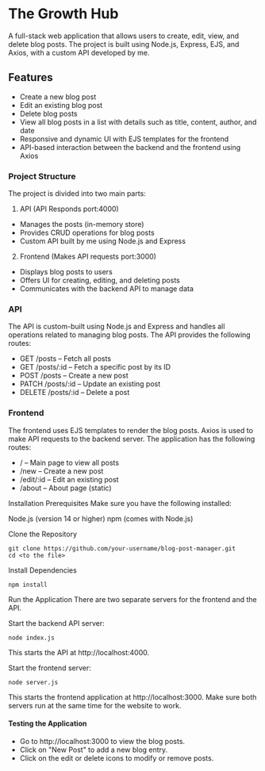 # The Growth Hub
A full-stack web application that allows users to create, edit, view, and delete blog posts. The project is built using Node.js, Express, EJS, and Axios, with a custom API developed by me.

## Features
* Create a new blog post
* Edit an existing blog post
* Delete blog posts
* View all blog posts in a list with details such as title, content, author, and date
* Responsive and dynamic UI with EJS templates for the frontend
* API-based interaction between the backend and the frontend using Axios
  
### Project Structure
The project is divided into two main parts:
1. API (API Responds port:4000)

* Manages the posts (in-memory store)
* Provides CRUD operations for blog posts
* Custom API built by me using Node.js and Express
  
2. Frontend (Makes API requests port:3000)

* Displays blog posts to users
* Offers UI for creating, editing, and deleting posts
* Communicates with the backend API to manage data

### API 
The API is custom-built using Node.js and Express and handles all operations related to managing blog posts. The API provides the following routes:

* GET /posts – Fetch all posts
* GET /posts/:id – Fetch a specific post by its ID
* POST /posts – Create a new post
* PATCH /posts/:id – Update an existing post
* DELETE /posts/:id – Delete a post
  
### Frontend
The frontend uses EJS templates to render the blog posts. Axios is used to make API requests to the backend server. The application has the following routes:

* / – Main page to view all posts
* /new – Create a new post
* /edit/:id – Edit an existing post
* /about – About page (static)
  
Installation
Prerequisites
Make sure you have the following installed:

Node.js (version 14 or higher)
npm (comes with Node.js)

Clone the Repository
```
git clone https://github.com/your-username/blog-post-manager.git
cd <to the file>
```
Install Dependencies
```
npm install
```
Run the Application
There are two separate servers for the frontend and the API.

Start the backend API server:
```
node index.js
```
This starts the API at http://localhost:4000.

Start the frontend server:
```
node server.js
```
This starts the frontend application at http://localhost:3000.
Make sure both servers run at the same time for the website to work.

#### Testing the Application
* Go to http://localhost:3000 to view the blog posts.
* Click on "New Post" to add a new blog entry.
* Click on the edit or delete icons to modify or remove posts.
